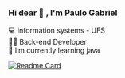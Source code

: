 ### Hi dear 👋 , I'm Paulo Gabriel
💻 information systems - UFS <br>
👨‍💻 Back-end Developer <br>
🌱 I’m currently learning java <br>

[![Readme Card](https://github-readme-stats.vercel.app/api/pin/?username=pgabrieldeveloper&repo=github-readme-stats)](https://github.com/anuraghazra/github-readme-stats)


<!--
**pgabrieldeveloper/pgabrieldeveloper** is a ✨ _special_ ✨ repository because its `README.md` (this file) appears on your GitHub profile.

Here are some ideas to get you started:

- 🔭 I’m currently working on ...
- 🌱 I’m currently learning ...
- 👯 I’m looking to collaborate on ...
- 🤔 I’m looking for help with ...
- 💬 Ask me about ...
- 📫 How to reach me: ...
- 😄 Pronouns: ...
- ⚡ Fun fact: ...
-->
